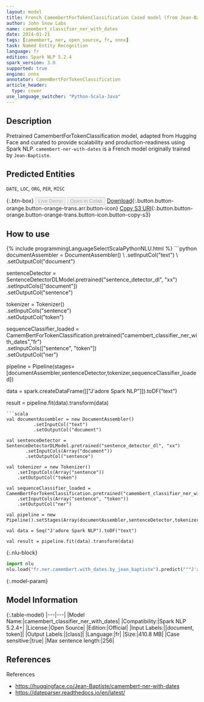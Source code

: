 ```yaml
---
layout: model
title: French CamembertForTokenClassification Cased model (from Jean-Baptiste)
author: John Snow Labs
name: camembert_classifier_ner_with_dates
date: 2024-01-21
tags: [camembert, ner, open_source, fr, onnx]
task: Named Entity Recognition
language: fr
edition: Spark NLP 5.2.4
spark_version: 3.0
supported: true
engine: onnx
annotator: CamemBertForTokenClassification
article_header:
  type: cover
use_language_switcher: "Python-Scala-Java"
---
```


## Description

Pretrained CamembertForTokenClassification model, adapted from Hugging Face and curated to provide scalability and production-readiness using Spark NLP. `camembert-ner-with-dates` is a French model originally trained by `Jean-Baptiste`.

## Predicted Entities

`DATE`, `LOC`, `ORG`, `PER`, `MISC`

{:.btn-box}
<button class="button button-orange" disabled>Live Demo</button>
<button class="button button-orange" disabled>Open in Colab</button>
[Download](https://s3.amazonaws.com/auxdata.johnsnowlabs.com/public/models/camembert_classifier_ner_with_dates_fr_5.2.4_3.0_1705832246987.zip){:.button.button-orange.button-orange-trans.arr.button-icon}
[Copy S3 URI](s3://auxdata.johnsnowlabs.com/public/models/camembert_classifier_ner_with_dates_fr_5.2.4_3.0_1705832246987.zip){:.button.button-orange.button-orange-trans.button-icon.button-copy-s3}

## How to use



<div class="tabs-box" markdown="1">
{% include programmingLanguageSelectScalaPythonNLU.html %}
```python
documentAssembler = DocumentAssembler() \
        .setInputCol("text") \
        .setOutputCol("document")
        
sentenceDetector = SentenceDetectorDLModel.pretrained("sentence_detector_dl", "xx")\
.setInputCols(["document"])\
.setOutputCol("sentence")

tokenizer = Tokenizer() \
    .setInputCols("sentence") \
    .setOutputCol("token")

sequenceClassifier_loaded = CamemBertForTokenClassification.pretrained("camembert_classifier_ner_with_dates","fr") \
    .setInputCols(["sentence", "token"]) \
    .setOutputCol("ner")

pipeline = Pipeline(stages=[documentAssembler,sentenceDetector,tokenizer,sequenceClassifier_loaded])

data = spark.createDataFrame([["J'adore Spark NLP"]]).toDF("text")

result = pipeline.fit(data).transform(data)
```
```scala
val documentAssembler = new DocumentAssembler() 
          .setInputCol("text") 
          .setOutputCol("document")

val sentenceDetector = SentenceDetectorDLModel.pretrained("sentence_detector_dl", "xx")
       .setInputCols(Array("document"))
       .setOutputCol("sentence")

val tokenizer = new Tokenizer() 
    .setInputCols(Array("sentence"))
    .setOutputCol("token")

val sequenceClassifier_loaded = CamemBertForTokenClassification.pretrained("camembert_classifier_ner_with_dates","fr") 
    .setInputCols(Array("sentence", "token")) 
    .setOutputCol("ner")

val pipeline = new Pipeline().setStages(Array(documentAssembler,sentenceDetector,tokenizer,sequenceClassifier_loaded))

val data = Seq("J'adore Spark NLP").toDF("text")

val result = pipeline.fit(data).transform(data)
```

{:.nlu-block}
```python
import nlu
nlu.load("fr.ner.camembert.with_dates.by_jean_baptiste").predict("""J'adore Spark NLP""")
```
</div>

{:.model-param}
## Model Information

{:.table-model}
|---|---|
|Model Name:|camembert_classifier_ner_with_dates|
|Compatibility:|Spark NLP 5.2.4+|
|License:|Open Source|
|Edition:|Official|
|Input Labels:|[document, token]|
|Output Labels:|[class]|
|Language:|fr|
|Size:|410.8 MB|
|Case sensitive:|true|
|Max sentence length:|256|

## References

References

- https://huggingface.co/Jean-Baptiste/camembert-ner-with-dates
- https://dateparser.readthedocs.io/en/latest/